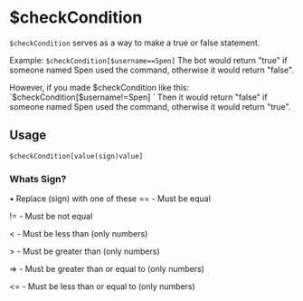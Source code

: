 # $checkCondition
 `$checkCondition` serves as a way to make a true or false statement.

Example: `$checkCondition[$username==Spen]`
The bot would return "true" if someone named Spen used the command, otherwise it would return "false".

However, if you made $checkCondition like this: `$checkCondition[$username!=Spen] `
Then it would return "false" if someone named Spen used the command, otherwise it would return "true".

## Usage
```$checkCondition[value(sign)value] ```

### Whats Sign?
• Replace (sign) with one of these 
== - Must be equal 

!= - Must be not equal 

< - Must be less than (only numbers) 

\> - Must be greater than (only numbers) 

=> - Must be greater than or equal to (only numbers) 

<= - Must be less than or equal to (only numbers) 
